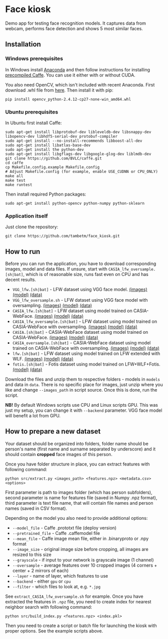 # Face kiosk

Demo app for testing face recognition models. It captures data from webcam, performs face detection and shows 5 most similar faces.

## Installation

### Windows prerequisites

In Windows install [Anaconda](https://www.continuum.io/downloads) and then follow instructions for installing [precompiled Caffe](http://thirdeyesqueegee.com/deepdream/2015/07/19/running-googles-deep-dream-on-windows-with-or-without-cuda-the-easy-way/). You can use it either with or without CUDA.

You also need OpenCV, which isn't included with recent Anaconda. First download .whl file from [here](http://www.lfd.uci.edu/~gohlke/pythonlibs/#opencv). Then install it with pip:

```
pip install opencv_python‑2.4.12‑cp27‑none‑win_amd64.whl
```

### Ubuntu prerequisites

In Ubuntu first install Caffe:
```
sudo apt-get install libprotobuf-dev libleveldb-dev libsnappy-dev libopencv-dev libhdf5-serial-dev protobuf-compiler
sudo apt-get install --no-install-recommends libboost-all-dev
sudo apt-get install libatlas-base-dev
sudo apt-get install the python-dev
sudo apt-get install libgflags-dev libgoogle-glog-dev liblmdb-dev
git clone https://github.com/BVLC/caffe.git
cd caffe
cp Makefile.config.example Makefile.config
# Adjust Makefile.config (for example, enable USE_CUDNN or CPU_ONLY)
make all
make test
make runtest
```

Then install required Python packages:
```
sudo apt-get install python-opencv python-numpy python-sklearn
```

### Application itself

Just clone the repository:
```
git clone https://github.com/tambetm/face_kiosk.git
```

## How to run

Before you can run the application, you have to download corresponding images, model and data files. If unsure, start with `CASIA_lfw_oversample.[sh|bat]`, which is of reasonable size, runs fast even on CPU and has decent results.

 * `VGG_lfw.[sh|bat]` - LFW dataset using VGG face model. [(images)](http://vis-www.cs.umass.edu/lfw/lfw.tgz) [(model)](http://www.robots.ox.ac.uk/~vgg/software/vgg_face/src/vgg_face_caffe.tar.gz)  [(data)](https://drive.google.com/open?id=0B0fFJSGDUPcgUXpCRXFFMUs4c28)
 * `VGG_lfw_oversample.sh` - LFW dataset using VGG face model with oversampling. [(images)](http://vis-www.cs.umass.edu/lfw/lfw.tgz) [(model)](http://www.robots.ox.ac.uk/~vgg/software/vgg_face/src/vgg_face_caffe.tar.gz)  [(data)](https://drive.google.com/open?id=0B0fFJSGDUPcgUXpCRXFFMUs4c28)
 * `CASIA_lfw.[sh|bat]` - LFW dataset using model trained on CASIA-WebFace. [(images)](http://vis-www.cs.umass.edu/lfw/lfw.tgz) [(model)](https://drive.google.com/open?id=0B0fFJSGDUPcgMVNCYm83T0dyZFk)  [(data)](https://drive.google.com/open?id=0B0fFJSGDUPcgR00wUkd0alBKSFU)
 * `CASIA_lfw_oversample.[sh|bat]` - LFW dataset using model trained on CASIA-WebFace with oversampling. [(images)](http://vis-www.cs.umass.edu/lfw/lfw.tgz) [(model)](https://drive.google.com/open?id=0B0fFJSGDUPcgMVNCYm83T0dyZFk)  [(data)](https://drive.google.com/open?id=0B0fFJSGDUPcgR00wUkd0alBKSFU)
 * `CASIA.[sh|bat]` - CASIA-WebFace dataset using model trained on CASIA-WebFace. [(images)](http://www.cbsr.ia.ac.cn/english/CASIA-WebFace-Database.html) [(model)](https://drive.google.com/open?id=0B0fFJSGDUPcgMVNCYm83T0dyZFk)  [(data)](https://drive.google.com/open?id=0B0fFJSGDUPcgZ0owTHNBcE5UUjQ)
 * `CASIA_oversample.[sh|bat]` - CASIA-WebFace dataset using model trained on CASIA-WebFace with oversampling. [(images)](http://www.cbsr.ia.ac.cn/english/CASIA-WebFace-Database.html) [(model)](https://drive.google.com/open?id=0B0fFJSGDUPcgMVNCYm83T0dyZFk)  [(data)](https://drive.google.com/open?id=0B0fFJSGDUPcgZ0owTHNBcE5UUjQ)
 * `lfw.[sh|bat]` - LFW dataset using model trained on LFW extended with WLF. [(images)](http://vis-www.cs.umass.edu/lfw/lfw.tgz) [(model)](https://drive.google.com/open?id=0B0fFJSGDUPcgTTJSUTNSdmN0aUU)  [(data)](https://drive.google.com/open?id=0B0fFJSGDUPcgUS1wQl9EdVJySnc)
 * `fotis.[sh|bat]` - Fotis dataset using model trained on LFW+WLF+Fotis.  [(model)](https://drive.google.com/open?id=0B0fFJSGDUPcgV0tIaVoxUmRsbW8)  [(data)](https://drive.google.com/open?id=0B0fFJSGDUPcgeUZKcnhoSGhTVms)

Download the files and unzip them to respective folders - models in `models` and data in `data`. There is no specific place for images, just unzip where you like and change `--images_path` in script source. Once this is done, run the script.

**NB!** By default Windows scripts use CPU and Linux scripts GPU. This was just my setup, you can change it with `--backend` parameter. VGG face model will benefit a lot from GPU.

## How to prepare a new dataset

Your dataset should be organized into folders, folder name should be person's name (first name and surname separated by underscore) and it should contain **cropped** face images of this person.

Once you have folder structure in place, you can extract features with following command:

```
python src/extract.py <images_path> <features.npz> <metadata.csv> <options>
```

First parameter is path to images folder (which has person subfolders), second parameter is name for features file (saved in Numpy .npz format), third parameter is text file name, that will contain file names and person names (saved in CSV format). 

Depending on the model you also need to provide additional options:
 * `--model_file` - Caffe .prototxt file (deploy version)
 * `--pretrained_file` - Caffe .caffemodel file
 * `--mean_file` - Caffe image mean file, either in .binaryproto or .npy format
 * `--image_size` - original image size before cropping, all images are resized to this size
 * `--grayscale` - if input to your network is grayscale image (1 channel)
 * `--oversample` - average features over 10 cropped images (4 corners + center + 2 mirrors of each)
 * `--layer` - name of layer, which features to use
 * `--backend` - either `gpu` or `cpu`
 * `--filter` - which files to look at, e.g. `*.jpg`

See `extract_CASIA_lfw_oversample.sh` for example. Once you have extracted the features in `.npz` file, you need to create index for nearest neighbor search with following command:

```
python src/build_index.py <features.npz> <index.pkl>
```

Then you need to create a script or batch file for launching the kiosk with proper options. See the example scripts above.
